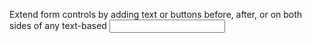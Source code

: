 Extend form controls by adding text or buttons before, after, or on both sides of any text-based <input>